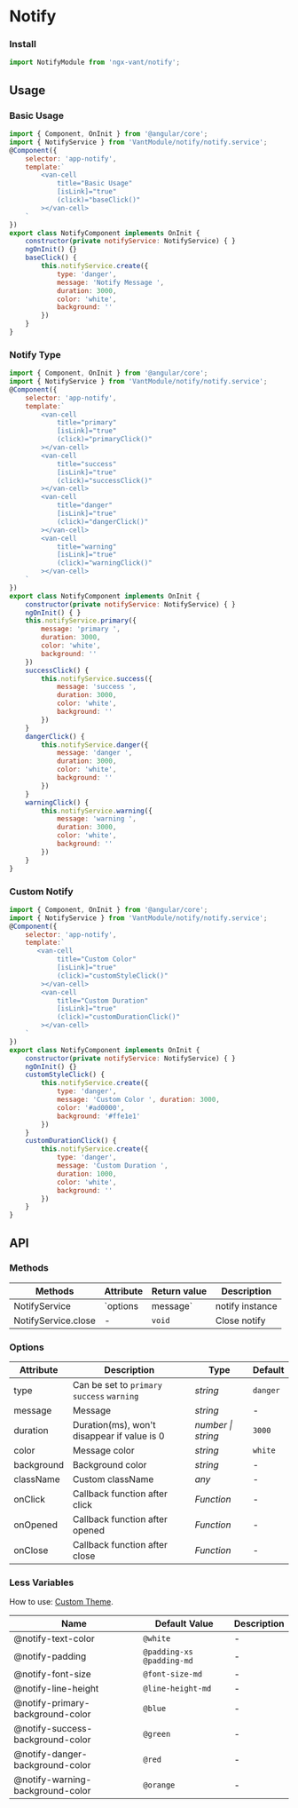 # Notify

### Install

```js
import NotifyModule from 'ngx-vant/notify';
```

## Usage

### Basic Usage

```js
import { Component, OnInit } from '@angular/core';
import { NotifyService } from 'VantModule/notify/notify.service';
@Component({
    selector: 'app-notify',
    template:`
        <van-cell
            title="Basic Usage"
            [isLink]="true"
            (click)="baseClick()"
        ></van-cell>
    `
})
export class NotifyComponent implements OnInit {
    constructor(private notifyService: NotifyService) { }
    ngOnInit() {}
    baseClick() {
        this.notifyService.create({
            type: 'danger',
            message: 'Notify Message ',
            duration: 3000,
            color: 'white',
            background: ''
        })
    }
}
```


### Notify Type



```js
import { Component, OnInit } from '@angular/core';
import { NotifyService } from 'VantModule/notify/notify.service';
@Component({
    selector: 'app-notify',
    template:`
        <van-cell
            title="primary"
            [isLink]="true"
            (click)="primaryClick()"
        ></van-cell>
        <van-cell
            title="success"
            [isLink]="true"
            (click)="successClick()"
        ></van-cell>
        <van-cell
            title="danger"
            [isLink]="true"
            (click)="dangerClick()"
        ></van-cell>
        <van-cell
            title="warning"
            [isLink]="true"
            (click)="warningClick()"
        ></van-cell>
    `
})
export class NotifyComponent implements OnInit {
    constructor(private notifyService: NotifyService) { }
    ngOnInit() { }
    this.notifyService.primary({
        message: 'primary ',
        duration: 3000,
        color: 'white',
        background: ''
    })
    successClick() {
        this.notifyService.success({
            message: 'success ',
            duration: 3000,
            color: 'white',
            background: ''
        })
    }
    dangerClick() {
        this.notifyService.danger({
            message: 'danger ',
            duration: 3000,
            color: 'white',
            background: ''
        })
    }
    warningClick() {
        this.notifyService.warning({
            message: 'warning ',
            duration: 3000,
            color: 'white',
            background: ''
        })
    }
}
```


### Custom Notify

```js
import { Component, OnInit } from '@angular/core';
import { NotifyService } from 'VantModule/notify/notify.service';
@Component({
    selector: 'app-notify',
    template:`
       <van-cell
            title="Custom Color"
            [isLink]="true"
            (click)="customStyleClick()"
        ></van-cell>
        <van-cell
            title="Custom Duration"
            [isLink]="true"
            (click)="customDurationClick()"
        ></van-cell>
    `
})
export class NotifyComponent implements OnInit {
    constructor(private notifyService: NotifyService) { }
    ngOnInit() {}
    customStyleClick() {
        this.notifyService.create({
            type: 'danger',
            message: 'Custom Color ', duration: 3000,
            color: '#ad0000',
            background: '#ffe1e1'
        })
    }
    customDurationClick() {
        this.notifyService.create({
            type: 'danger',
            message: 'Custom Duration ',
            duration: 1000,
            color: 'white',
            background: ''
        })
    }
}

```



## API

### Methods

| Methods | Attribute | Return value | Description |
| --- | --- | --- | --- |
| NotifyService | `options | message` | notify instance | Show notify |
| NotifyService.close | - | `void` | Close notify |

### Options

| Attribute | Description | Type | Default |
| --- | --- | --- | --- |
| type | Can be set to `primary` `success` `warning` | _string_ | `danger` |
| message | Message | _string_ | - |
| duration | Duration(ms), won't disappear if value is 0 | _number \| string_ | `3000` |
| color | Message color | _string_ | `white` |  |
| background | Background color | _string_ | - |
| className | Custom className | _any_ | - |
| onClick | Callback function after click | _Function_ | - |
| onOpened | Callback function after opened | _Function_ | - |
| onClose | Callback function after close | _Function_ | - |

### Less Variables

How to use: [Custom Theme](#/en-US/theme).

| Name                             | Default Value             | Description |
| -------------------------------- | ------------------------- | ----------- |
| @notify-text-color               | `@white`                  | -           |
| @notify-padding                  | `@padding-xs @padding-md` | -           |
| @notify-font-size                | `@font-size-md`           | -           |
| @notify-line-height              | `@line-height-md`         | -           |
| @notify-primary-background-color | `@blue`                   | -           |
| @notify-success-background-color | `@green`                  | -           |
| @notify-danger-background-color  | `@red`                    | -           |
| @notify-warning-background-color | `@orange`                 | -           |
